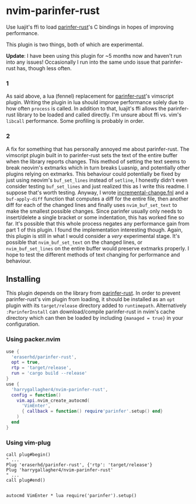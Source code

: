 # nvim-parinfer-rust

Use luajit's ffi to load [parinfer-rust][]'s C bindings in hopes of improving
performance.

This plugin is two things, both of which are experimental.

**Update**: I have been using this plugin for ~5 months now and haven't run
into any issues! Occasionally I run into the same undo issue that parinfer-rust
has, though less often.

### 1

As said above, a lua (fennel) replacement for [parinfer-rust][]'s vimscript
plugin. Writing the plugin in lua should improve performance solely due to how
often `process` is called. In addition to that, luajit's ffi allows the
parinfer-rust library to be loaded and called directly. I'm unsure about ffi
vs. vim's `libcall` performance. Some profiling is probably in order.

### 2

A fix for something that has personally annoyed me about parinfer-rust. The
vimscript plugin built in to parinfer-rust sets the text of the entire buffer
when the library reports changes. This method of setting the text seems to
break neovim's extmarks which in turn breaks Luasnip, and potentially other
plugins relying on extmarks. This behaviour could potentially be fixed by just
using neovim's `buf_set_lines` instead of `setline`, I honestly didn't even
consider testing `buf_set_lines` and just realized this as I write this readme.
I suppose that's worth testing. Anyway, I wrote [incremental-change.fnl][] and
a `buf-apply-diff` function that computes a diff for the entire file, then
another diff for each of the changed lines and finally uses `nvim_buf_set_text`
to make the smallest possible changes. Since parinfer usually only needs to
insert/delete a single bracket or some indentation, this has worked fine so
far. It's possible that this whole process negates any performance gain from
part 1 of this plugin. I found the implementation interesting though. Again,
this plugin is still in what I would consider a *very* experimental stage. It's
possible that `nvim_buf_set_text` on the changed lines, or `nvim_buf_set_lines`
on the entire buffer would preserve extmarks properly. I hope to test the
different methods of text changing for performance and behaviour.


## Installing

This plugin depends on the library from [parinfer-rust][]. In order to prevent
parinfer-rust's vim plugin from loading, it should be installed as an `opt`
plugin with its `target/release` directory added to `runtimepath`.
Alternatively `:ParinferInstall` can download/compile parinfer-rust in nvim's
cache directory which can then be loaded by including `{managed = true}` in
your configuration.


### Using packer.nvim

```lua
use {
  'eraserhd/parinfer-rust',
  opt = true,
  rtp = 'target/release',
  run = 'cargo build --release'
}
use {
  'harrygallagher4/nvim-parinfer-rust',
  config = function()
    vim.api.nvim_create_autocmd(
      'VimEnter',
      { callback = function() require'parinfer'.setup() end}
    )
  end
}
```

### Using vim-plug

```vim
call plug#begin()
" ...
Plug 'eraserhd/parinfer-rust', {'rtp': 'target/release'}
Plug 'harrygallagher4/nvim-parinfer-rust'
" ...
call plug#end()


autocmd VimEnter * lua require('parinfer').setup()
```


[parinfer-rust]: https://github.com/eraserhd/parinfer-rust
[incremental-change.fnl]: fnl/parinfer/incremental-change.fnl
[lib.fnl]: fnl/parinfer/lib.fnl

